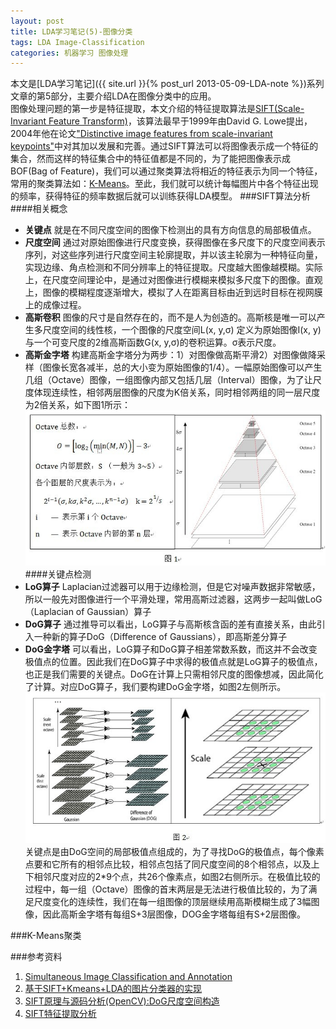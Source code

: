 ```yaml
---
layout: post
title: LDA学习笔记(5)-图像分类
tags: LDA Image-Classification
categories: 机器学习 图像处理
---
```

本文是[LDA学习笔记]({{ site.url }}{% post_url 2013-05-09-LDA-note %})系列文章的第5部分，主要介绍LDA在图像分类中的应用。  
图像处理问题的第一步是特征提取，本文介绍的特征提取算法是[SIFT(Scale-Invariant Feature Transform)](http://www.cs.ubc.ca/~lowe/keypoints/)，该算法最早于1999年由David G. Lowe提出，2004年他在论文["Distinctive image features from scale-invariant keypoints"](http://www.cs.ubc.ca/~lowe/papers/ijcv04.pdf)中对其加以发展和完善。通过SIFT算法可以将图像表示成一个特征的集合，然而这样的特征集合中的特征值都是不同的，为了能把图像表示成BOF(Bag of Feature)，我们可以通过聚类算法将相近的特征表示为同一个特征，常用的聚类算法如：[K-Means](http://en.wikipedia.org/wiki/K-means_clustering)。至此，我们就可以统计每幅图片中各个特征出现的频率，获得特征的频率数据后就可以训练获得LDA模型。
###SIFT算法分析
####相关概念
- **关键点** 就是在不同尺度空间的图像下检测出的具有方向信息的局部极值点。  
- **尺度空间** 通过对原始图像进行尺度变换，获得图像在多尺度下的尺度空间表示序列，对这些序列进行尺度空间主轮廓提取，并以该主轮廓为一种特征向量，实现边缘、角点检测和不同分辨率上的特征提取。尺度越大图像越模糊。实际上，在尺度空间理论中，是通过对图像进行模糊来模拟多尺度下的图像。直观上，图像的模糊程度逐渐增大，模拟了人在距离目标由近到远时目标在视网膜上的成像过程。  
- **高斯卷积** 图像的尺寸是自然存在的，而不是人为创造的。高斯核是唯一可以产生多尺度空间的线性核，一个图像的尺度空间L(x, y,σ) 定义为原始图像I(x, y)与一个可变尺度的2维高斯函数G(x, y,σ)的卷积运算。σ表示尺度。  
- **高斯金字塔** 构建高斯金字塔分为两步：1）对图像做高斯平滑2）对图像做降采样（图像长宽各减半，总的大小变为原始图像的1/4）。一幅原始图像可以产生几组（Octave）图像，一组图像内部又包括几层（Interval）图像，为了让尺度体现连续性，相邻两层图像的尺度为K倍关系，同时相邻两组的同一层尺度为2倍关系，如下图1所示：  
![lda image classification 1](../images/lda-image-classification-1.png)  
####关键点检测
- **LoG算子** Laplacian过滤器可以用于边缘检测，但是它对噪声数据非常敏感，所以一般先对图像进行一个平滑处理，常用高斯过滤器，这两步一起叫做LoG（Laplacian of Gaussian）算子  
- **DoG算子** 通过推导可以看出，LoG算子与高斯核含函的差有直接关系，由此引入一种新的算子DoG（Difference of Gaussians），即高斯差分算子  
- **DoG金字塔** 可以看出，LoG算子和DoG算子相差常数系数，而这并不会改变极值点的位置。因此我们在DoG算子中求得的极值点就是LoG算子的极值点，也正是我们需要的关键点。DoG在计算上只需相邻尺度的图像想减，因此简化了计算。对应DoG算子，我们要构建DoG金字塔，如图2左侧所示。  
![lda image classification 2](../images/lda-image-classification-2.png)  
关键点是由DoG空间的局部极值点组成的，为了寻找DoG的极值点，每个像素点要和它所有的相邻点比较，相邻点包括了同尺度空间的8个相邻点，以及上下相邻尺度对应的2\*9个点，共26个像素点，如图2右侧所示。在极值比较的过程中，每一组（Octave）图像的首末两层是无法进行极值比较的，为了满足尺度变化的连续性，我们在每一组图像的顶层继续用高斯模糊生成了3幅图像，因此高斯金字塔有每组S+3层图像，DOG金字塔每组有S+2层图像。


###K-Means聚类

###参考资料
1. [Simultaneous Image Classification and Annotation](http://www.cs.princeton.edu/~blei/papers/WangBleiFeiFei2009.pdf)
2. [基于SIFT+Kmeans+LDA的图片分类器的实现](http://blog.csdn.net/zhuzhutingru1/article/details/8217099)
3. [SIFT原理与源码分析(OpenCV):DoG尺度空间构造](http://blog.csdn.net/xiaowei_cqu/article/details/8067881)
4. [SIFT特征提取分析](http://blog.csdn.net/abcjennifer/article/details/7639681)
